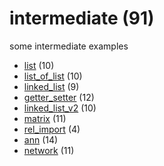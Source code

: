 # intermediate (91)
some intermediate examples

+ [list](list/README.md) (10)
+ [list_of_list](list_of_list/README.md) (10)
+ [linked_list](linked_list/README.md) (9)
+ [getter_setter](getter_setter/README.md) (12)
+ [linked_list_v2](linked_list_v2/README.md) (10)
+ [matrix](matrix/README.md) (11)
+ [rel_import](rel_import/README.md) (4)
+ [ann](ann/README.md) (14)
+ [network](network/README.md) (11)
